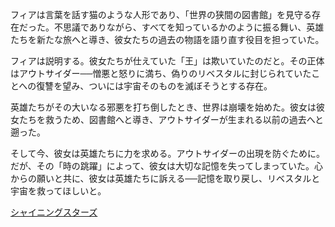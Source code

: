 <!-- title: フィア -->
<!-- status: 生存 -->

フィアは言葉を話す猫のような人形であり、「世界の狭間の図書館」を見守る存在だった。不思議でありながら、すべてを知っているかのように振る舞い、英雄たちを新たな旅へと導き、彼女たちの過去の物語を語り直す役目を担っていた。

フィアは説明する。彼女たちが仕えていた「王」は欺いていたのだと。その正体はアウトサイダー──憎悪と怒りに満ち、偽りのリベスタルに封じられていたことへの復讐を望み、ついには宇宙そのものを滅ぼそうとする存在。

英雄たちがその大いなる邪悪を打ち倒したとき、世界は崩壊を始めた。彼女は彼女たちを救うため、図書館へと導き、アウトサイダーが生まれる以前の過去へと遡った。

そして今、彼女は英雄たちに力を求める。アウトサイダーの出現を防ぐために。だが、その「時の跳躍」によって、彼女は大切な記憶を失ってしまっていた。心からの願いと共に、彼女は英雄たちに訴える──記憶を取り戻し、リベスタルと宇宙を救ってほしいと。

[シャイニングスターズ](#embed:https://www.youtube.com/live/2toZfafpyW8?si=DCk9DdbYzYoPk1Un&t=385)
